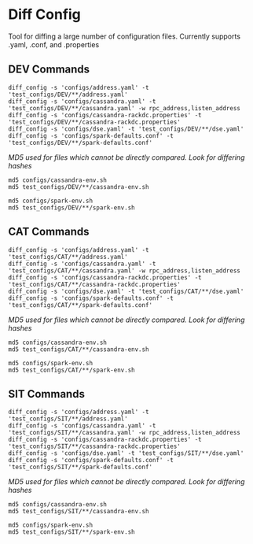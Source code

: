 # Diff Config

Tool for diffing a large number of configuration files. Currently supports .yaml, .conf, and .properties

## DEV Commands

```
diff_config -s 'configs/address.yaml' -t 'test_configs/DEV/**/address.yaml'
diff_config -s 'configs/cassandra.yaml' -t 'test_configs/DEV/**/cassandra.yaml' -w rpc_address,listen_address
diff_config -s 'configs/cassandra-rackdc.properties' -t 'test_configs/DEV/**/cassandra-rackdc.properties'
diff_config -s 'configs/dse.yaml' -t 'test_configs/DEV/**/dse.yaml'
diff_config -s 'configs/spark-defaults.conf' -t 'test_configs/DEV/**/spark-defaults.conf'
```

*MD5 used for files which cannot be directly compared. Look for differing hashes*

```
md5 configs/cassandra-env.sh
md5 test_configs/DEV/**/cassandra-env.sh

md5 configs/spark-env.sh
md5 test_configs/DEV/**/spark-env.sh
```

## CAT Commands

```
diff_config -s 'configs/address.yaml' -t 'test_configs/CAT/**/address.yaml'
diff_config -s 'configs/cassandra.yaml' -t 'test_configs/CAT/**/cassandra.yaml' -w rpc_address,listen_address
diff_config -s 'configs/cassandra-rackdc.properties' -t 'test_configs/CAT/**/cassandra-rackdc.properties'
diff_config -s 'configs/dse.yaml' -t 'test_configs/CAT/**/dse.yaml'
diff_config -s 'configs/spark-defaults.conf' -t 'test_configs/CAT/**/spark-defaults.conf'
```

*MD5 used for files which cannot be directly compared. Look for differing hashes*

```
md5 configs/cassandra-env.sh
md5 test_configs/CAT/**/cassandra-env.sh

md5 configs/spark-env.sh
md5 test_configs/CAT/**/spark-env.sh
```

## SIT Commands

```
diff_config -s 'configs/address.yaml' -t 'test_configs/SIT/**/address.yaml'
diff_config -s 'configs/cassandra.yaml' -t 'test_configs/SIT/**/cassandra.yaml' -w rpc_address,listen_address
diff_config -s 'configs/cassandra-rackdc.properties' -t 'test_configs/SIT/**/cassandra-rackdc.properties'
diff_config -s 'configs/dse.yaml' -t 'test_configs/SIT/**/dse.yaml'
diff_config -s 'configs/spark-defaults.conf' -t 'test_configs/SIT/**/spark-defaults.conf'
```

*MD5 used for files which cannot be directly compared. Look for differing hashes*

```
md5 configs/cassandra-env.sh
md5 test_configs/SIT/**/cassandra-env.sh

md5 configs/spark-env.sh
md5 test_configs/SIT/**/spark-env.sh
```